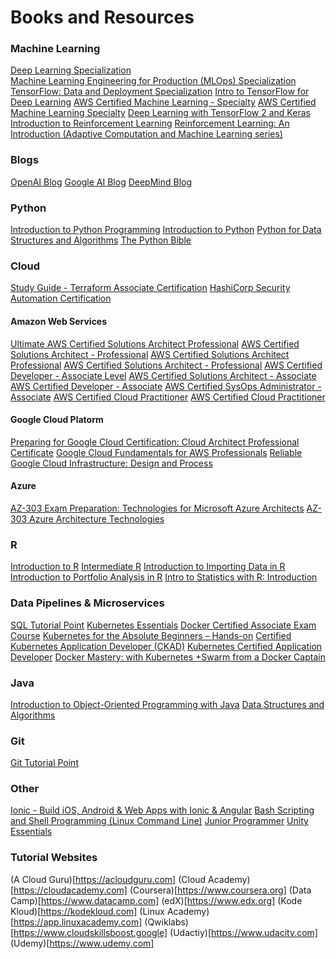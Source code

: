 # Books and Resources

### Machine Learning

[Deep Learning Specialization](https://www.coursera.org/specializations/deep-learning#courses)\
[Machine Learning Engineering for Production (MLOps) Specialization](https://www.coursera.org/specializations/machine-learning-engineering-for-production-mlops)\
[TensorFlow: Data and Deployment Specialization](https://www.coursera.org/specializations/tensorflow-data-and-deployment)
[Intro to TensorFlow for Deep Learning](https://classroom.udacity.com/courses/ud187)
[AWS Certified Machine Learning - Specialty](https://learn.acloud.guru/course/aws-certified-machine-learning-specialty/dashboard)
[AWS Certified Machine Learning Specialty](https://www.udemy.com/course/aws-machine-learning/learn/lecture/16585964?start=0#content)
[Deep Learning with TensorFlow 2 and Keras](https://www.amazon.com/Deep-Learning-TensorFlow-Keras-Regression/dp/1838823417/ref=sr_1_4?crid=QHUGRAXSEV8F&keywords=getting+start+with+amazon+web+services&qid=1642689085&s=books&sprefix=getting+start+with+amazon+web+services%2Cstripbooks%2C66&sr=1-4)
[Introduction to Reinforcement Learning](https://www.youtube.com/watch?v=2pWv7GOvuf0&list=PLqYmG7hTraZDM-OYHWgPebj2MfCFzFObQ)
[Reinforcement Learning: An Introduction (Adaptive Computation and Machine Learning series)](https://www.amazon.com/Reinforcement-Learning-Introduction-Adaptive-Computation/dp/0262039249/ref=dp_ob_title_bk)

### Blogs

[OpenAI Blog](https://openai.com/blog/)
[Google AI Blog](https://ai.googleblog.com)
[DeepMind Blog](https://deepmind.com/blog)

### Python

[Introduction to Python Programming](https://www.edx.org/professional-certificate/introduction-to-python-programming?index=product&queryID=6f862d535558268ff0e661c6658e2a52&position=1)
[Introduction to Python](https://app.datacamp.com/learn/courses/intro-to-python-for-data-science)
[Python for Data Structures and Algorithms](https://www.udemy.com/course/python-for-data-structures-algorithms-and-interviews/learn/lecture/3174068#overview)
[The Python Bible](https://www.udemy.com/course/the-python-bible/learn/lecture/5441726?start=0#content)

### Cloud

[Study Guide - Terraform Associate Certification](https://learn.hashicorp.com/tutorials/terraform/associate-study?in=terraform/certification)
[HashiCorp Security Automation Certification](https://www.hashicorp.com/certification/vault-associate)

#### Amazon Web Services

[Ultimate AWS Certified Solutions Architect Professional](https://www.udemy.com/course/aws-solutions-architect-professional/learn/lecture/18376602?start=0#content)
[AWS Certified Solutions Architect - Professional](https://learn.acloud.guru/course/aws-certified-solutions-architect-professional/dashboard)
[AWS Certified Solutions Architect Professional](https://www.udemy.com/course/draft/1905604/learn/lecture/13033780?start=0#content)
[AWS Certified Solutions Architect - Professional](https://www.udemy.com/course/aws-certified-solutions-architect-professional/learn/lecture/13307762?start=0#content)
[AWS Certified Developer - Associate Level](https://learn.acloud.guru/course/aws-certified-developer-associate/overview)
[AWS Certified Solutions Architect - Associate](https://learn.acloud.guru/course/certified-solutions-architect-associate/overview)
[AWS Certified Developer - Associate](https://www.udemy.com/course/draft/393306/learn/quiz/4700010#content)
[AWS Certified SysOps Administrator - Associate](https://www.udemy.com/course/draft/422702/learn/lecture/2592696?start=0#content)
[AWS Certified Cloud Practitioner](https://www.udemy.com/course/draft/1466834/learn/lecture/8959822?start=0#content)
[AWS Certified Cloud Practitioner](https://www.udemy.com/course/draft/1466834/learn/lecture/8959822?start=15#content)

#### Google Cloud Platorm

[Preparing for Google Cloud Certification: Cloud Architect Professional Certificate](https://www.coursera.org/professional-certificates/gcp-cloud-architect)
[Google Cloud Fundamentals for AWS Professionals](https://www.coursera.org/learn/gcp-fundamentals-aws)
[Reliable Google Cloud Infrastructure: Design and Process](https://www.coursera.org/learn/cloud-infrastructure-design-process)

#### Azure

[AZ-303 Exam Preparation: Technologies for Microsoft Azure Architects](https://cloudacademy.com/learning-paths/az-303-exam-preparation-technologies-for-microsoft-azure-architects-1720/)
[AZ-303 Azure Architecture Technologies](https://www.udemy.com/course/70534-azure/learn/lecture/17313412?start=0#content)

### R

[Introduction to R](https://app.datacamp.com/learn/courses/free-introduction-to-r)
[Intermediate R](https://app.datacamp.com/learn/courses/intermediate-r)
[Introduction to Importing Data in R](https://app.datacamp.com/learn/courses/importing-data-into-r-archived)
[Introduction to Portfolio Analysis in R](https://app.datacamp.com/learn/courses/introduction-to-portfolio-analysis-in-r)
[Intro to Statistics with R: Introduction](https://app.datacamp.com/learn/courses/intro-to-statistics-with-r-introduction)


### Data Pipelines & Microservices

[SQL Tutorial Point](https://www.tutorialspoint.com/sql/index.htm)
[Kubernetes Essentials](https://learn.acloud.guru/course/2e0bad96-a602-4c91-9da2-e757d32abb8f/overview)
[Docker Certified Associate Exam Course](https://kodekloud.com/courses/docker-certified-associate-exam-course/)
[Kubernetes for the Absolute Beginners – Hands-on](https://kodekloud.com/courses/kubernetes-for-the-absolute-beginners-hands-on/)
[Certified Kubernetes Application Developer (CKAD)](https://kodekloud.com/courses/certified-kubernetes-application-developer-ckad/)
[Kubernetes Certified Application Developer](https://www.udemy.com/course/certified-kubernetes-application-developer/learn/lecture/15341792?start=0#content)
[Docker Mastery: with Kubernetes +Swarm from a Docker Captain](https://www.udemy.com/course/docker-mastery/learn/lecture/16846490?start=0#content)

### Java

[Introduction to Object-Oriented Programming with Java](https://www.edx.org/professional-certificate/gtx-introduction-to-object-oriented-programming-with-java?index=product&queryID=ffb4107ea149aa9f23a9e587ccc4c74a&position=1)
[Data Structures and Algorithms](https://www.edx.org/professional-certificate/gtx-data-structures-and-algorithms?index=product&queryID=08c5a526974a0f55bc417743f6611213&position=1)

### Git

[Git Tutorial Point](https://www.tutorialspoint.com/git/index.htm)

### Other

[Ionic - Build iOS, Android & Web Apps with Ionic & Angular](https://www.udemy.com/course/ionic-2-the-practical-guide-to-building-ios-android-apps/learn/lecture/13726172?start=0#content)
[Bash Scripting and Shell Programming (Linux Command Line)](https://www.udemy.com/course/bash-scripting/learn/lecture/7340596?start=0#content)
[Junior Programmer](https://learn.unity.com/pathway/junior-programmer)
[Unity Essentials](https://learn.unity.com/pathways)

### Tutorial Websites

(A Cloud Guru)[https://acloudguru.com]
(Cloud Academy)[https://cloudacademy.com]
(Coursera)[https://www.coursera.org]
(Data Camp)[https://www.datacamp.com]
(edX)[https://www.edx.org]
(Kode Kloud)[https://kodekloud.com]
(Linux Academy)[https://app.linuxacademy.com]
(Qwiklabs)[https://www.cloudskillsboost.google]
(Udactiy)[https://www.udacity.com]
(Udemy)[https://www.udemy.com]
